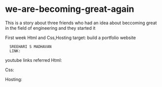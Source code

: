 # we-are-becoming-great-again
This is a story about three friends who had an idea about beccoming great in the field of engineering and they started it

First week
 Html and Css,Hosting
 target:
      build a portfolio website

      SREEHARI S MADHAVAN
      LINK:

youtube links referred
  Html:


  Css:


  Hosting:


  
